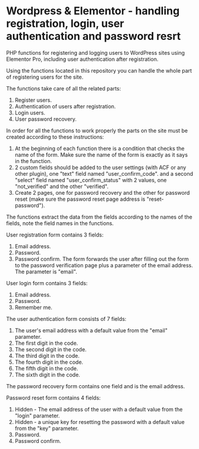 # Wordpress & Elementor - handling registration, login, user authentication and password resrt
PHP functions for registering and logging users to WordPress sites using Elementor Pro, including user authentication after registration.

Using the functions located in this repository you can handle the whole part of registering users for the site.

The functions take care of all the related parts:
1. Register users.
2. Authentication of users after registration.
3. Login users.
4. User password recovery.


In order for all the functions to work properly the parts on the site must be created according to these instructions:

1. At the beginning of each function there is a condition that checks the name of the form. Make sure the name of the form is exactly as it says in the function.
2. 2 custom fields should be added to the user settings (with ACF or any other plugin), one "text" field named "user_confirm_code". and a second "select" field named "user_confirm_status" with 2 values, one "not_verified" and the other "verified".
3. Create 2 pages, one for password recovery and the other for password reset (make sure the password reset page address is "reset-password").


The functions extract the data from the fields according to the names of the fields, note the field names in the functions.


User registration form contains 3 fields:
1. Email address.
2. Password.
3. Password confirm.
The form forwards the user after filling out the form to the password verification page plus a parameter of the email address.
The parameter is "email".


User login form contains 3 fields:
1. Email address.
2. Password.
3. Remember me.


The user authentication form consists of 7 fields:
1. The user's email address with a default value from the "email" parameter.
2. The first digit in the code.
3. The second digit in the code.
4. The third digit in the code.
5. The fourth digit in the code.
6. The fifth digit in the code.
7. The sixth digit in the code.


The password recovery form contains one field and is the email address.


Password reset form contains 4 fields:
1. Hidden - The email address of the user with a default value from the "login" parameter.
2. Hidden - a unique key for resetting the password with a default value from the "key" parameter.
3. Password.
4. Password confirm.
